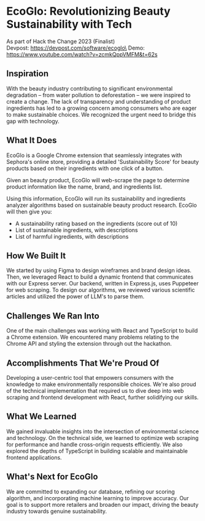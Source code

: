 # EcoGlo: Revolutionizing Beauty Sustainability with Tech 
As part of Hack the Change 2023 (Finalist)\
Devpost: https://devpost.com/software/ecoglo\
Demo: https://www.youtube.com/watch?v=zcmkQppVMFM&t=62s

## Inspiration

With the beauty industry contributing to significant environmental degradation – from water pollution to deforestation – we were inspired to create a change. The lack of transparency and understanding of product ingredients has led to a growing concern among consumers who are eager to make sustainable choices. We recognized the urgent need to bridge this gap with technology.

## What It Does

EcoGlo is a Google Chrome extension that seamlessly integrates with Sephora's online store, providing a detailed 'Sustainability Score' for beauty products based on their ingredients with one click of a button.

Given an beauty product, EcoGlo will web-scrape the page to determine product information like the name, brand, and ingredients list.

Using this information, EcoGlo will run its sustainability and ingredients analyzer algorithms based on sustainable beauty product research. EcoGlo will then give you:

 - A sustainability rating based on the ingredients (score out of 10)
 - List of sustainable ingredients, with descriptions
 - List of harmful ingredients, with descriptions

## How We Built It

We started by using Figma to design wireframes and brand design ideas. Then, we leveraged React to build a dynamic frontend that communicates with our Express server. Our backend, written in Express.js, uses Puppeteer for web scraping. To design our algorithms, we reviewed various scientific articles and utilized the power of LLM's to parse them.

## Challenges We Ran Into

One of the main challenges was working with React and TypeScript to build a Chrome extension. We encountered many problems relating to the Chrome API and styling the extension through out the hackathon.

## Accomplishments That We're Proud Of

Developing a user-centric tool that empowers consumers with the knowledge to make environmentally responsible choices. We're also proud of the technical implementation that required us to dive deep into web scraping and frontend development with React, further solidifying our skills.

## What We Learned

We gained invaluable insights into the intersection of environmental science and technology. On the technical side, we learned to optimize web scraping for performance and handle cross-origin requests efficiently. We also explored the depths of TypeScript in building scalable and maintainable frontend applications.

## What's Next for EcoGlo

We are committed to expanding our database, refining our scoring algorithm, and incorporating machine learning to improve accuracy. Our goal is to support more retailers and broaden our impact, driving the beauty industry towards genuine sustainability.
